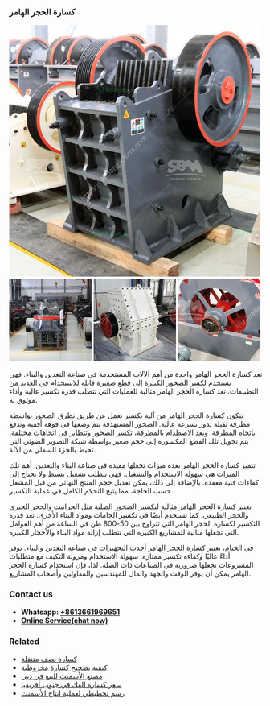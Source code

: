<h3>كسارة الحجر الهامر</h3><img src='1701852741.jpg' alt=''><p>تعد كسارة الحجر الهامر واحدة من أهم الآلات المستخدمة في صناعة التعدين والبناء. فهي تستخدم لكسر الصخور الكبيرة إلى قطع صغيرة قابلة للاستخدام في العديد من التطبيقات. تعد كسارة الحجر الهامر مثالية للعمليات التي تتطلب قدرة تكسير عالية وأداء موثوق به.</p><p>تتكون كسارة الحجر الهامر من آلية تكسير تعمل عن طريق تطرق الصخور بواسطة مطرقة ثقيلة تدور بسرعة عالية. الصخور المستهدفة يتم وضعها في فوهة أفقية وتدفع باتجاه المطرقة. وبعد الاصطدام بالمطرقة، تكسر الصخور وتتطاير في اتجاهات مختلفة. يتم تحويل تلك القطع المكسورة إلى حجم صغير بواسطة شبكة التصوير الضوئي التي تحيط بالجزء السفلي من الآلة.</p><p>تتميز كسارة الحجر الهامر بعدة ميزات تجعلها مفيدة في صناعة البناء والتعدين. أهم تلك الميزات هي سهولة الاستخدام والتشغيل. فهي تتطلب تشغيل بسيط ولا تحتاج إلى كفاءات فنية معقدة. بالإضافة إلى ذلك، يمكن تعديل حجم المنتج النهائي من قبل المشغل حسب الحاجة، مما يتيح التحكم الكامل في عملية التكسير.</p><p>تعتبر كسارة الحجر الهامر مثالية لتكسير الصخور الصلبة مثل الجرانيت والحجر الجيري والحجر الطبيعي. كما تستخدم أيضًا في تكسير الخامات ومواد البناء الأخرى. تعد قدرة التكسير لكسارة الحجر الهامر التي تتراوح بين 50-800 طن في الساعة من أهم العوامل التي تجعلها مثالية للمشاريع الكبيرة التي تتطلب إزالة مواد البناء والأحجار الكبيرة.</p><p>في الختام، تعتبر كسارة الحجر الهامر أحدث التجهيزات في صناعة التعدين والبناء. توفر أداءً عاليًا وكفاءة تكسير ممتازة. سهولة الاستخدام ومرونة التكيف مع متطلبات المشروعات تجعلها ضرورية في الصناعات ذات الصلة. لذا، فإن استخدام كسارة الحجر الهامر يمكن أن يوفر الوقت والجهد والمال للمهندسين والمقاولين وأصحاب المشاريع.</p><h3>Contact us</h3><ul><li><strong>Whatsapp:&nbsp;<a href="https://wa.me/8613661969651">+8613661969651</a></strong></li><li><a href="https://swt.shibang-china.com/?git&amp;zhl&amp;كسارة الحجر الهامر"><strong>Online Service(chat now)</strong></a></li></ul><h3>Related</h3><ul><li><a href='كسارة نصف متنقلة.md'>كسارة نصف متنقلة</a></li><li><a href='كيفية تصحيح كسارة مخروطية.md'>كيفية تصحيح كسارة مخروطية</a></li><li><a href='مصنع الأسمنت للبيع في دبي.md'>مصنع الأسمنت للبيع في دبي</a></li><li><a href='سعر كسارة الفك في جنوب أفريقيا.md'>سعر كسارة الفك في جنوب أفريقيا</a></li><li><a href='رسم تخطيطي لعملية إنتاج الأسمنت.md'>رسم تخطيطي لعملية إنتاج الأسمنت</a></li></ul>